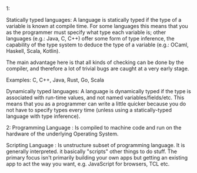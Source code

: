 1:

Statically typed languages:
A language is statically typed if the type of a variable is known at compile time. For some languages this means that you as the programmer must specify what type each variable is; other languages (e.g.: Java, C, C++) offer some form of type inference, the capability of the type system to deduce the type of a variable (e.g.: OCaml, Haskell, Scala, Kotlin).

The main advantage here is that all kinds of checking can be done by the compiler, and therefore a lot of trivial bugs are caught at a very early stage.

Examples: C, C++, Java, Rust, Go, Scala

Dynamically typed languages:
A language is dynamically typed if the type is associated with run-time values, and not named variables/fields/etc. This means that you as a programmer can write a little quicker because you do not have to specify types every time (unless using a statically-typed language with type inference).


2:
Programming Language : Is compiled to machine code and run on the hardware of the underlying Operating System.

Scripting Language : Is unstructure subset of programming language. It is generally interpreted. it basically "scripts" other things to do stuff. The primary focus isn't primarily building your own apps but getting an existing app to act the way you want, e.g. JavaScript for browsers, TCL etc.

